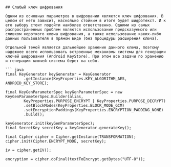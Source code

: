 ```

## Слабый ключ шифрования

Одним из основных параметров в шифровании является ключ шифрования. В целом от него зависит, насколько стойким в итоге будет шифротекст. И к его выбору стоит подойти наиболее ответственно. Одними из самых распространенных проблем являются использование предсказуемого или слишком короткого ключа шифрования, а также использование каких-либо данных пользователя в прямом виде (без процедуры расширения ключа).

Отдельной темой является дальнейшее хранение данного ключа, поэтому надежнее всего использовать встроенные механизмы системы для генерации ключей шифрования (Android KeyStore). При этом все задачи по хранению и генерации ключей система берет на себя.

``` java
final KeyGenerator keyGenerator = KeyGenerator
        .getInstance(KeyProperties.KEY_ALGORITHM_AES, ANDROID_KEY_STORE);

final KeyGenParameterSpec keyGenParameterSpec = new KeyGenParameterSpec.Builder(alias,
        KeyProperties.PURPOSE_ENCRYPT | KeyProperties.PURPOSE_DECRYPT)
        .setBlockModes(KeyProperties.BLOCK_MODE_GCM)
        .setEncryptionPaddings(KeyProperties.ENCRYPTION_PADDING_NONE)
        .build();

keyGenerator.init(keyGenParameterSpec);
final SecretKey secretKey = keyGenerator.generateKey();

final Cipher cipher = Cipher.getInstance(TRANSFORMATION);
cipher.init(Cipher.ENCRYPT_MODE, secretKey);

iv = cipher.getIV();

encryption = cipher.doFinal(textToEncrypt.getBytes("UTF-8"));
```
